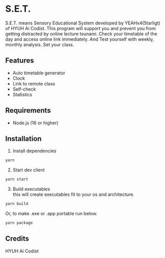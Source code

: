 # S.E.T.
S.E.T. means Sensory Educational System developed by YEAHx4(5tarligt) of HYUH Ai Codist. This program will support you and prevent you from getting distracted by online lecture tsunami. Check your timetable of the day and access online link immediately. And Test yourself with weekly, monthly analysis. Set your class.

## Features
- Auto timetable generator
- Clock
- Link to remote class
- Self-check
- Statistics

## Requirements
- Node.js (16 or higher)

## Installation
1. Install dependencies
```bash
yarn
```

2. Start dev client
```bash
yarn start
```

3. Build executables <br />
this will create executables fit to your os and architecture.
```bash
yarn build
```
Or, to make .exe or .app portable run below.
```bash
yarn package
```

## Credits
HYUH Ai Codist
